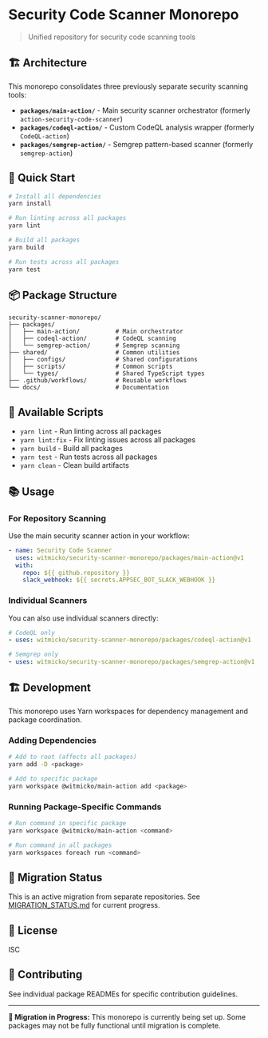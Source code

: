 # Security Code Scanner Monorepo

> Unified repository for security code scanning tools

## 🏗️ Architecture

This monorepo consolidates three previously separate security scanning tools:

- **`packages/main-action/`** - Main security scanner orchestrator (formerly `action-security-code-scanner`)
- **`packages/codeql-action/`** - Custom CodeQL analysis wrapper (formerly `CodeQL-action`)
- **`packages/semgrep-action/`** - Semgrep pattern-based scanner (formerly `semgrep-action`)

## 🚀 Quick Start

```bash
# Install all dependencies
yarn install

# Run linting across all packages
yarn lint

# Build all packages
yarn build

# Run tests across all packages
yarn test
```

## 📦 Package Structure

```
security-scanner-monorepo/
├── packages/
│   ├── main-action/          # Main orchestrator
│   ├── codeql-action/        # CodeQL scanning
│   └── semgrep-action/       # Semgrep scanning
├── shared/                   # Common utilities
│   ├── configs/              # Shared configurations
│   ├── scripts/              # Common scripts
│   └── types/                # Shared TypeScript types
├── .github/workflows/        # Reusable workflows
└── docs/                     # Documentation
```

## 🔧 Available Scripts

- `yarn lint` - Run linting across all packages
- `yarn lint:fix` - Fix linting issues across all packages
- `yarn build` - Build all packages
- `yarn test` - Run tests across all packages
- `yarn clean` - Clean build artifacts

## 📚 Usage

### For Repository Scanning

Use the main security scanner action in your workflow:

```yaml
- name: Security Code Scanner
  uses: witmicko/security-scanner-monorepo/packages/main-action@v1
  with:
    repo: ${{ github.repository }}
    slack_webhook: ${{ secrets.APPSEC_BOT_SLACK_WEBHOOK }}
```

### Individual Scanners

You can also use individual scanners directly:

```yaml
# CodeQL only
- uses: witmicko/security-scanner-monorepo/packages/codeql-action@v1

# Semgrep only  
- uses: witmicko/security-scanner-monorepo/packages/semgrep-action@v1
```

## 🏗️ Development

This monorepo uses Yarn workspaces for dependency management and package coordination.

### Adding Dependencies

```bash
# Add to root (affects all packages)
yarn add -D <package>

# Add to specific package
yarn workspace @witmicko/main-action add <package>
```

### Running Package-Specific Commands

```bash
# Run command in specific package
yarn workspace @witmicko/main-action <command>

# Run command in all packages
yarn workspaces foreach run <command>
```

## 🔄 Migration Status

This is an active migration from separate repositories. See [MIGRATION_STATUS.md](./MIGRATION_STATUS.md) for current progress.

## 📄 License

ISC

## 🤝 Contributing

See individual package READMEs for specific contribution guidelines.

---

**🚧 Migration in Progress:** This monorepo is currently being set up. Some packages may not be fully functional until migration is complete.